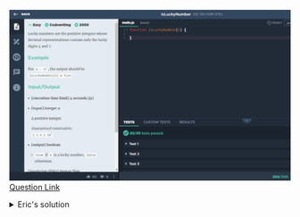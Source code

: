 ![(2019.09.26)isLuckyNumber](images/(2019.09.26)isLuckyNumber.jpg)
[Question Link](https://app.codesignal.com/challenge/Qaip9FfLWnHmQCGKZ)

<details>
<summary>Eric's solution</summary>
<p>

> ```js
>function isLuckyNumber(n) {
>    let array = (""+n).split("");
>    for(let i=0; i<array.length;i++){
>      if(!(array[i] == 4 || array[i] == 7)) return false;
>    }
>    return true;
>}
> ```
</p>
</details>
